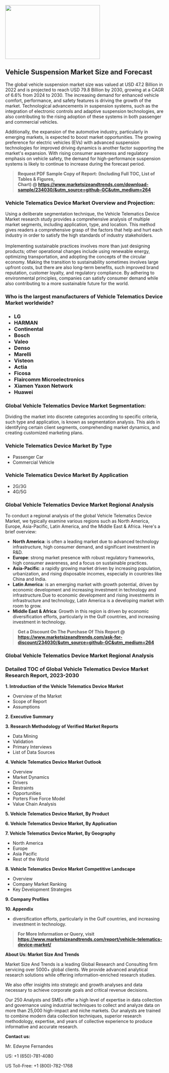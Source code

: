 <p><img class="alignnone size-medium wp-image-20088" src="https://ffe5etoiles.com/wp-content/uploads/2024/12/MST1-300x171.png" alt="" width="300" height="171" /></p><h2>Vehicle Suspension Market Size and Forecast</h2><p>The global vehicle suspension market size was valued at USD 47.2 Billion in 2022 and is projected to reach USD 79.8 Billion by 2030, growing at a CAGR of 6.6% from 2024 to 2030. The increasing demand for enhanced vehicle comfort, performance, and safety features is driving the growth of the market. Technological advancements in suspension systems, such as the integration of electronic controls and adaptive suspension technologies, are also contributing to the rising adoption of these systems in both passenger and commercial vehicles.</p><p>Additionally, the expansion of the automotive industry, particularly in emerging markets, is expected to boost market opportunities. The growing preference for electric vehicles (EVs) with advanced suspension technologies for improved driving dynamics is another factor supporting the market's expansion. With rising consumer awareness and regulatory emphasis on vehicle safety, the demand for high-performance suspension systems is likely to continue to increase during the forecast period.</p></p><blockquote id="" class=""><strong>Request PDF Sample Copy of Report: (Including Full TOC, List of Tables &amp; Figures, Chart)&nbsp;@&nbsp;<strong><a href="https://www.marketsizeandtrends.com/download-sample/234030/&utm_source=github-GC&utm_medium=264" target="_blank">https://www.marketsizeandtrends.com/download-sample/234030/&utm_source=github-GC&utm_medium=264</a></strong></strong></blockquote><h3 id="" class="">Vehicle Telematics Device Market&nbsp;Overview and Projection:</h3><p id="" class="">Using a deliberate segmentation technique, the Vehicle Telematics Device Market research study provides a comprehensive analysis of multiple market segments, including application, type, and location. This method gives readers a comprehensive grasp of the factors that help and hurt each industry in order to satisfy the high standards of industry stakeholders. <br /> <br />Implementing sustainable practices involves more than just designing products; other operational changes include using renewable energy, optimizing transportation, and adopting the concepts of the circular economy. Making the transition to sustainability sometimes involves large upfront costs, but there are also long-term benefits, such improved brand reputation, customer loyalty, and regulatory compliance. By adhering to environmental principles, companies can satisfy consumer demand while also contributing to a more sustainable future for the world.</p><h3 id="" class="">Who is the largest manufacturers of&nbsp;Vehicle Telematics Device Market worldwide?</h3><h3 class=""><p><ul><li>LG </li><li> HARMAN </li><li> Continental </li><li> Bosch </li><li> Valeo </li><li> Denso </li><li> Marelli </li><li> Visteon </li><li> Actia </li><li> Ficosa </li><li> Flaircomm Microelectronics </li><li> Xiamen Yaxon Network </li><li> Huawei</li></ul></p></h3><h3 id="" class="">Global&nbsp;Vehicle Telematics Device Market Segmentation:</h3><p id="" class="">Dividing the market into discrete categories according to specific criteria, such type and application, is known as segmentation analysis. This aids in identifying certain client segments, comprehending market dynamics, and creating customized marketing plans.</p><h3 id="" class="">Vehicle Telematics Device Market&nbsp;By Type</h3><p><p><ul><li>Passenger Car</li><li> Commercial Vehicle</p></li></ul></p></p><h3 id="" class="">Vehicle Telematics Device Market&nbsp;By Application</h3><p class=""><p><ul><li>2G/3G</li><li> 4G/5G</li></ul></p></p><h3 id="" class="">Global Vehicle Telematics Device Market Regional Analysis</h3><p id="" class="">To conduct a regional analysis of the global Vehicle Telematics Device Market, we typically examine various regions such as North America, Europe, Asia-Pacific, Latin America, and the Middle East &amp; Africa. Here's a brief overview:</p><ul><li><strong>North America</strong>: is often a leading market due to advanced technology infrastructure, high consumer demand, and significant investment in R&amp;D.</li><li><strong>Europe</strong>: strong market presence with robust regulatory frameworks, high consumer awareness, and a focus on sustainable practices.</li><li><strong>Asia-Pacific</strong>: a rapidly growing market driven by increasing population, urbanization, and rising disposable incomes, especially in countries like China and India.</li><li><strong>Latin America</strong>: is an emerging market with growth potential, driven by economic development and increasing investment in technology and infrastructure.Due to economic development and rising investments in infrastructure and technology, Latin America is a developing market with room to grow.</li><li><strong>Middle East &amp; Africa</strong>: Growth in this region is driven by economic diversification efforts, particularly in the Gulf countries, and increasing investment in technology.</li></ul><blockquote id="" class=""><strong>Get a Discount On The Purchase Of This Report @ <strong><a href="https://www.marketsizeandtrends.com/ask-for-discount/234030/&utm_source=github-GC&utm_medium=264" target="_blank">https://www.marketsizeandtrends.com/ask-for-discount/234030/&utm_source=github-GC&utm_medium=264</a></strong></strong></blockquote><h3 id="" class="">Global Vehicle Telematics Device Market Regional Analysis</h3><h3 id="" class="">Detailed TOC of Global Vehicle Telematics Device Market Research Report, 2023-2030</h3><p id="" class=""><strong>1. Introduction of the Vehicle Telematics Device Market</strong></p><ul><li>Overview of the Market</li><li>Scope of Report</li><li>Assumptions</li></ul><p id="" class=""><strong>2. Executive Summary</strong></p><p id="" class=""><strong>3. Research Methodology of Verified Market Reports</strong></p><ul><li>Data Mining</li><li>Validation</li><li>Primary Interviews</li><li>List of Data Sources</li></ul><p id="" class=""><strong>4. Vehicle Telematics Device Market Outlook</strong></p><ul><li>Overview</li><li>Market Dynamics</li><li>Drivers</li><li>Restraints</li><li>Opportunities</li><li>Porters Five Force Model</li><li>Value Chain Analysis</li></ul><p id="" class=""><strong>5. Vehicle Telematics Device Market, By Product</strong></p><p id="" class=""><strong>6. Vehicle Telematics Device Market, By Application</strong></p><p id="" class=""><strong>7. Vehicle Telematics Device Market, By Geography</strong></p><ul><li>North America</li><li>Europe</li><li>Asia Pacific</li><li>Rest of the World</li></ul><p id="" class=""><strong>8. Vehicle Telematics Device Market Competitive Landscape</strong></p><ul><li>Overview</li><li>Company Market Ranking</li><li>Key Development Strategies</li></ul><p id="" class=""><strong>9. Company Profiles</strong></p><p id="" class=""><strong>10. Appendix</strong></p><ul><li>diversification efforts, particularly in the Gulf countries, and increasing investment in technology.</li></ul><blockquote id="" class=""><strong>For More Information or Query, visit <strong><strong><a href="https://www.marketsizeandtrends.com/report/vehicle-telematics-device-market/" target="_blank">https://www.marketsizeandtrends.com/report/vehicle-telematics-device-market/</a></strong></strong></strong></blockquote><p id="" class=""><strong>About Us: Market Size And Trends</strong></p><p id="" class="">Market Size And Trends is a leading Global Research and Consulting firm servicing over 5000+ global clients. We provide advanced analytical research solutions while offering information-enriched research studies.</p><p id="" class="">We also offer insights into strategic and growth analyses and data necessary to achieve corporate goals and critical revenue decisions.</p><p id="" class="">Our 250 Analysts and SMEs offer a high level of expertise in data collection and governance using industrial techniques to collect and analyze data on more than 25,000 high-impact and niche markets. Our analysts are trained to combine modern data collection techniques, superior research methodology, expertise, and years of collective experience to produce informative and accurate research.</p><p id="" class=""><strong>Contact us:</strong></p><p id="" class="">Mr. Edwyne Fernandes</p><p id="" class="">US: +1 (650)-781-4080</p><p id="" class="">US Toll-Free: +1 (800)-782-1768</p>
